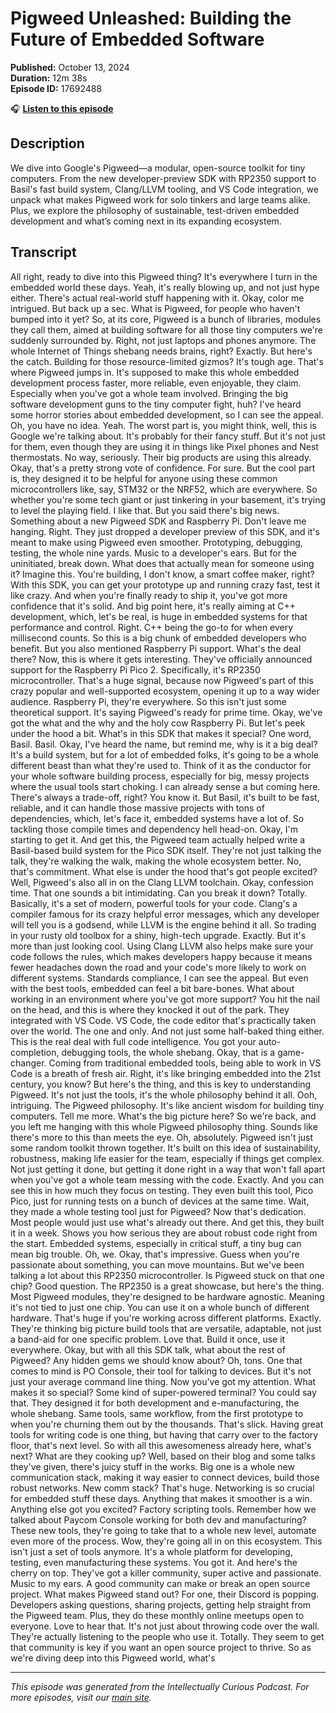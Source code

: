 # Pigweed Unleashed: Building the Future of Embedded Software

**Published:** October 13, 2024  
**Duration:** 12m 38s  
**Episode ID:** 17692488

🎧 **[Listen to this episode](https://intellectuallycurious.buzzsprout.com/2529712/episodes/17692488-pigweed-unleashed-building-the-future-of-embedded-software)**

## Description

We dive into Google's Pigweed—a modular, open-source toolkit for tiny computers. From the new developer-preview SDK with RP2350 support to Basil's fast build system, Clang/LLVM tooling, and VS Code integration, we unpack what makes Pigweed work for solo tinkers and large teams alike. Plus, we explore the philosophy of sustainable, test-driven embedded development and what’s coming next in its expanding ecosystem.

## Transcript

All right, ready to dive into this Pigweed thing? It's everywhere I turn in the embedded world these days. Yeah, it's really blowing up, and not just hype either. There's actual real-world stuff happening with it. Okay, color me intrigued. But back up a sec. What is Pigweed, for people who haven't bumped into it yet? So, at its core, Pigweed is a bunch of libraries, modules they call them, aimed at building software for all those tiny computers we're suddenly surrounded by. Right, not just laptops and phones anymore. The whole Internet of Things shebang needs brains, right? Exactly. But here's the catch. Building for those resource-limited gizmos? It's tough age. That's where Pigweed jumps in. It's supposed to make this whole embedded development process faster, more reliable, even enjoyable, they claim. Especially when you've got a whole team involved. Bringing the big software development guns to the tiny computer fight, huh? I've heard some horror stories about embedded development, so I can see the appeal. Oh, you have no idea. Yeah. The worst part is, you might think, well, this is Google we're talking about. It's probably for their fancy stuff. But it's not just for them, even though they are using it in things like Pixel phones and Nest thermostats. No way, seriously. Their big products are using this already. Okay, that's a pretty strong vote of confidence. For sure. But the cool part is, they designed it to be helpful for anyone using these common microcontrollers like, say, STM32 or the NRF52, which are everywhere. So whether you're some tech giant or just tinkering in your basement, it's trying to level the playing field. I like that. But you said there's big news. Something about a new Pigweed SDK and Raspberry Pi. Don't leave me hanging. Right. They just dropped a developer preview of this SDK, and it's meant to make using Pigweed even smoother. Prototyping, debugging, testing, the whole nine yards. Music to a developer's ears. But for the uninitiated, break down. What does that actually mean for someone using it? Imagine this. You're building, I don't know, a smart coffee maker, right? With this SDK, you can get your prototype up and running crazy fast, test it like crazy. And when you're finally ready to ship it, you've got more confidence that it's solid. And big point here, it's really aiming at C++ development, which, let's be real, is huge in embedded systems for that performance and control. Right. C++ being the go-to for when every millisecond counts. So this is a big chunk of embedded developers who benefit. But you also mentioned Raspberry Pi support. What's the deal there? Now, this is where it gets interesting. They've officially announced support for the Raspberry Pi Pico 2. Specifically, it's RP2350 microcontroller. That's a huge signal, because now Pigweed's part of this crazy popular and well-supported ecosystem, opening it up to a way wider audience. Raspberry Pi, they're everywhere. So this isn't just some theoretical support. It's saying Pigweed's ready for prime time. Okay, we've got the what and the why and the holy cow Raspberry Pi. But let's peek under the hood a bit. What's in this SDK that makes it special? One word, Basil. Basil. Okay, I've heard the name, but remind me, why is it a big deal? It's a build system, but for a lot of embedded folks, it's going to be a whole different beast than what they're used to. Think of it as the conductor for your whole software building process, especially for big, messy projects where the usual tools start choking. I can already sense a but coming here. There's always a trade-off, right? You know it. But Basil, it's built to be fast, reliable, and it can handle those massive projects with tons of dependencies, which, let's face it, embedded systems have a lot of. So tackling those compile times and dependency hell head-on. Okay, I'm starting to get it. And get this, the Pigweed team actually helped write a Basil-based build system for the Pico SDK itself. They're not just talking the talk, they're walking the walk, making the whole ecosystem better. No, that's commitment. What else is under the hood that's got people excited? Well, Pigweed's also all in on the Clang LLVM toolchain. Okay, confession time. That one sounds a bit intimidating. Can you break it down? Totally. Basically, it's a set of modern, powerful tools for your code. Clang's a compiler famous for its crazy helpful error messages, which any developer will tell you is a godsend, while LLVM is the engine behind it all. So trading in your rusty old toolbox for a shiny, high-tech upgrade. Exactly. But it's more than just looking cool. Using Clang LLVM also helps make sure your code follows the rules, which makes developers happy because it means fewer headaches down the road and your code's more likely to work on different systems. Standards compliance, I can see the appeal. But even with the best tools, embedded can feel a bit bare-bones. What about working in an environment where you've got more support? You hit the nail on the head, and this is where they knocked it out of the park. They integrated with VS Code. VS Code, the code editor that's practically taken over the world. The one and only. And not just some half-baked thing either. This is the real deal with full code intelligence. You got your auto-completion, debugging tools, the whole shebang. Okay, that is a game-changer. Coming from traditional embedded tools, being able to work in VS Code is a breath of fresh air. Right, it's like bringing embedded into the 21st century, you know? But here's the thing, and this is key to understanding Pigweed. It's not just the tools, it's the whole philosophy behind it all. Ooh, intriguing. The Pigweed philosophy. It's like ancient wisdom for building tiny computers. Tell me more. What's the big picture here? So we're back, and you left me hanging with this whole Pigweed philosophy thing. Sounds like there's more to this than meets the eye. Oh, absolutely. Pigweed isn't just some random toolkit thrown together. It's built on this idea of sustainability, robustness, making life easier for the team, especially if things get complex. Not just getting it done, but getting it done right in a way that won't fall apart when you've got a whole team messing with the code. Exactly. And you can see this in how much they focus on testing. They even built this tool, Pico Pico, just for running tests on a bunch of devices at the same time. Wait, they made a whole testing tool just for Pigweed? Now that's dedication. Most people would just use what's already out there. And get this, they built it in a week. Shows you how serious they are about robust code right from the start. Embedded systems, especially in critical stuff, a tiny bug can mean big trouble. Oh, we. Okay, that's impressive. Guess when you're passionate about something, you can move mountains. But we've been talking a lot about this RP2350 microcontroller. Is Pigweed stuck on that one chip? Good question. The RP2350 is a great showcase, but here's the thing. Most Pigweed modules, they're designed to be hardware agnostic. Meaning it's not tied to just one chip. You can use it on a whole bunch of different hardware. That's huge if you're working across different platforms. Exactly. They're thinking big picture build tools that are versatile, adaptable, not just a band-aid for one specific problem. Love that. Build it once, use it everywhere. Okay, but with all this SDK talk, what about the rest of Pigweed? Any hidden gems we should know about? Oh, tons. One that comes to mind is PO Console, their tool for talking to devices. But it's not just your average command line thing. Now you've got my attention. What makes it so special? Some kind of super-powered terminal? You could say that. They designed it for both development and e-manufacturing, the whole shebang. Same tools, same workflow, from the first prototype to when you're churning them out by the thousands. That's slick. Having great tools for writing code is one thing, but having that carry over to the factory floor, that's next level. So with all this awesomeness already here, what's next? What are they cooking up? Well, based on their blog and some talks they've given, there's juicy stuff in the works. Big one is a whole new communication stack, making it way easier to connect devices, build those robust networks. New comm stack? That's huge. Networking is so crucial for embedded stuff these days. Anything that makes it smoother is a win. Anything else got you excited? Factory scripting tools. Remember how we talked about Paycom Console working for both dev and manufacturing? These new tools, they're going to take that to a whole new level, automate even more of the process. Wow, they're going all in on this ecosystem. This isn't just a set of tools anymore. It's a whole platform for developing, testing, even manufacturing these systems. You got it. And here's the cherry on top. They've got a killer community, super active and passionate. Music to my ears. A good community can make or break an open source project. What makes Pigweed stand out? For one, their Discord is popping. Developers asking questions, sharing projects, getting help straight from the Pigweed team. Plus, they do these monthly online meetups open to everyone. Love to hear that. It's not just about throwing code over the wall. They're actually listening to the people who use it. Totally. They seem to get that community is key if you want an open source project to thrive. So as we're diving deep into this Pigweed world, what's

---
*This episode was generated from the Intellectually Curious Podcast. For more episodes, visit our [main site](https://intellectuallycurious.buzzsprout.com).*
